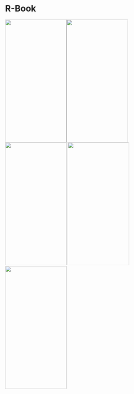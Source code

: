 # R-Book

<img src="https://user-images.githubusercontent.com/37961587/104139004-6ac0af80-53b9-11eb-87e4-c1931f4e8ddf.jpg" width="200" height="400"><img src="https://user-images.githubusercontent.com/37961587/104139019-85932400-53b9-11eb-8960-c749cb0dea04.jpg" width="200" height="400">
<img src="https://user-images.githubusercontent.com/37961587/104139021-888e1480-53b9-11eb-8c39-6ba77f368eb0.jpg" width="200" height="400">
<img src="https://user-images.githubusercontent.com/37961587/104139007-70b69080-53b9-11eb-8fa6-01542fc77ae7.jpg" width="200" height="400">
<img src="https://user-images.githubusercontent.com/37961587/104139009-7613db00-53b9-11eb-8e95-bcf119df3cdd.jpg" width="200" height="400">


